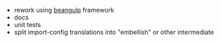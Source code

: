 - rework using [beangulp](https://github.com/beancount/beangulp) framework
- docs
- unit tests
- split import-config translations into "embellish" or other intermediate
